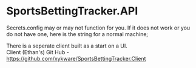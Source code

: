 # SportsBettingTracker.API

Secrets.config may or may not function for you.  If it does not work or you do not have one, here is the string for a normal machine;

<?xml version="1.0"?>

<connectionStrings>
    <add name="DefaultConnection" connectionString="Data Source=(LocalDb)\MSSQLLocalDB;Initial Catalog=SportsBettingTracker;Integrated Security=True;" providerName="System.Data.SqlClient" />
</connectionStrings>

There is a seperate client built as a start on a UI.  
Client (Ethan's) Git  Hub - https://github.com/xykware/SportsBettingTracker.Client




